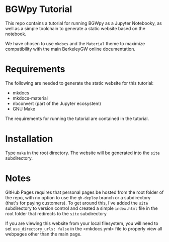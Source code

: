 # BGWpy Tutorial #

This repo contains a tutorial for running BGWpy as a Jupyter Notebooky, as well
as a simple toolchain to generate a static website based on the notebook.

We have chosen to use `mkdocs` and the `Material` theme to maximize
compatibility with the main BerkeleyGW online documentation.

# Requirements #

The following are needed to generate the static website for this tutorial:

- mkdocs
- mkdocs-material
- nbconvert (part of the Jupyter ecosystem)
- GNU Make

The requirements for running the tutorial are contained in the tutorial.

# Installation #

Type `make` in the root directory.  The website will be generated into the
`site` subdirectory.

# Notes #

GitHub Pages requires that personal pages be hosted from the root folder of the
repo, with no option to use the `gh-deploy` branch or a subdirectory (that's for
paying customers).  To get around this, I've added the `site` subdirectory to
version control and created a simple `index.html` file in the root folder that
redirects to the `site` subdirectory

If you are viewing this website from your local filesystem, you will need to set
`use_directory_urls: false` in the <mkdocs.yml> file to properly view all
webpages other than the main page.
